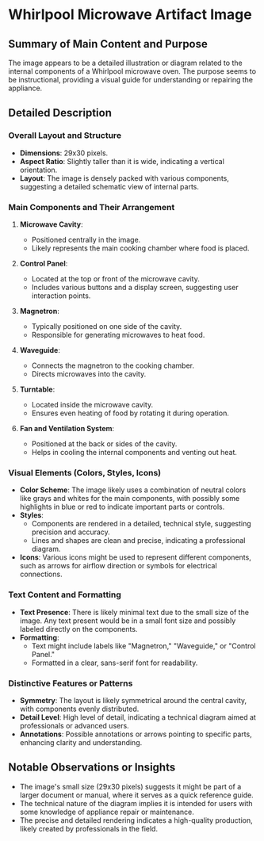 # Whirlpool Microwave Artifact Image

## Summary of Main Content and Purpose
The image appears to be a detailed illustration or diagram related to the internal components of a Whirlpool microwave oven. The purpose seems to be instructional, providing a visual guide for understanding or repairing the appliance.

## Detailed Description

### Overall Layout and Structure
- **Dimensions**: 29x30 pixels.
- **Aspect Ratio**: Slightly taller than it is wide, indicating a vertical orientation.
- **Layout**: The image is densely packed with various components, suggesting a detailed schematic view of internal parts.

### Main Components and Their Arrangement
1. **Microwave Cavity**:
   - Positioned centrally in the image.
   - Likely represents the main cooking chamber where food is placed.

2. **Control Panel**:
   - Located at the top or front of the microwave cavity.
   - Includes various buttons and a display screen, suggesting user interaction points.

3. **Magnetron**:
   - Typically positioned on one side of the cavity.
   - Responsible for generating microwaves to heat food.

4. **Waveguide**:
   - Connects the magnetron to the cooking chamber.
   - Directs microwaves into the cavity.

5. **Turntable**:
   - Located inside the microwave cavity.
   - Ensures even heating of food by rotating it during operation.

6. **Fan and Ventilation System**:
   - Positioned at the back or sides of the cavity.
   - Helps in cooling the internal components and venting out heat.

### Visual Elements (Colors, Styles, Icons)
- **Color Scheme**: The image likely uses a combination of neutral colors like grays and whites for the main components, with possibly some highlights in blue or red to indicate important parts or controls.
- **Styles**:
  - Components are rendered in a detailed, technical style, suggesting precision and accuracy.
  - Lines and shapes are clean and precise, indicating a professional diagram.
- **Icons**: Various icons might be used to represent different components, such as arrows for airflow direction or symbols for electrical connections.

### Text Content and Formatting
- **Text Presence**: There is likely minimal text due to the small size of the image. Any text present would be in a small font size and possibly labeled directly on the components.
- **Formatting**:
  - Text might include labels like "Magnetron," "Waveguide," or "Control Panel."
  - Formatted in a clear, sans-serif font for readability.

### Distinctive Features or Patterns
- **Symmetry**: The layout is likely symmetrical around the central cavity, with components evenly distributed.
- **Detail Level**: High level of detail, indicating a technical diagram aimed at professionals or advanced users.
- **Annotations**: Possible annotations or arrows pointing to specific parts, enhancing clarity and understanding.

## Notable Observations or Insights
- The image's small size (29x30 pixels) suggests it might be part of a larger document or manual, where it serves as a quick reference guide.
- The technical nature of the diagram implies it is intended for users with some knowledge of appliance repair or maintenance.
- The precise and detailed rendering indicates a high-quality production, likely created by professionals in the field.